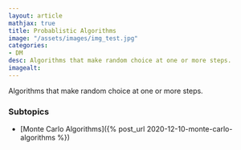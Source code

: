 ```yaml
---
layout: article
mathjax: true
title: Probablistic Algorithms
image: "/assets/images/img_test.jpg"
categories:
- DM
desc: Algorithms that make random choice at one or more steps. 
imagealt: 
---
```


Algorithms that make random choice at one or more steps.

### Subtopics
- [Monte Carlo Algorithms]({% post_url 2020-12-10-monte-carlo-algorithms %})